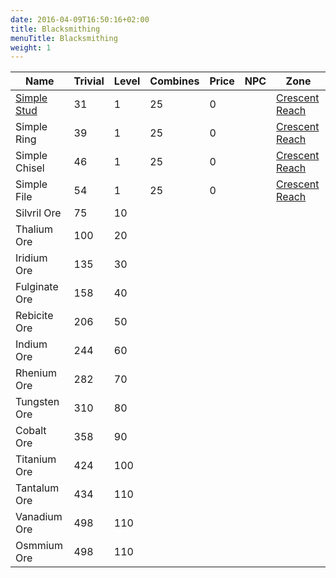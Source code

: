 ```yaml
---
date: 2016-04-09T16:50:16+02:00
title: Blacksmithing
menuTitle: Blacksmithing
weight: 1
---
```


|Name|Trivial|Level|Combines|Price|NPC|Zone|
|---|----|-------|--------|-----|---|-----|
[Simple Stud](simple_stud)|31|1|25|0||[Crescent Reach](/en/tss/exploration/crescent_reach)
Simple Ring|39|1|25|0||[Crescent Reach](/en/tss/exploration/crescent_reach)
Simple Chisel|46|1|25|0||[Crescent Reach](/en/tss/exploration/crescent_reach)
Simple File|54|1|25|0||[Crescent Reach](/en/tss/exploration/crescent_reach)
Silvril Ore|75|10|||
Thalium Ore|100|20|||
Iridium Ore|135|30|||
Fulginate Ore|158|40|||
Rebicite Ore|206|50|||
Indium Ore|244|60|||
Rhenium Ore|282|70|||
Tungsten Ore|310|80|||
Cobalt Ore|358|90|||
Titanium Ore|424|100|||
Tantalum Ore|434|110|||
Vanadium Ore|498|110|||
Osmmium Ore|498|110|||